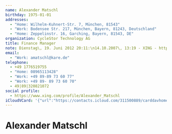 ```yaml
---
name: Alexander Matschl
birthday: 1975-01-01
addresses:
  - "Home: Wilhelm-Kuhnert-Str. 7, München, 81543"
  - "Work: Bodensee Str. 217, München, Bayern, 81243, Deutschland"
  - "Home: Zeppelinstr. 16, Garching, Bayern, 81543, DE"
organization: CycleStor Technology AG
title: Finance Manager
note: Dienstag\, 19. Juni 2012 20:11:\n14.10.2007\, 13:19 - XING - http://www.xing.com\n\n------------------------------------------------------------------\n14.10.2007\, 13:19 - XING - http://www.xing.com
email:
  - "Work: amatschl@kare.de"
telephone:
  - +49 1776519755
  - "Home: 08965113428"
  - "Work: +49 89-89 73 60 77"
  - "Work: +49 89- 89 73 60 70"
  - 49|89|320821072
social profile:
  - https://www.xing.com/profile/Alexander_Matschl
iCloudVCard: '{"url":"https://contacts.icloud.com/311500889/carddavhome/card/ZjkyNTgwZjctNmQ3YS00YTZkLWJjYmMtZTY4YmNiYjlkNjA4.vcf","etag":"\"kmfhf7po\"","data":"BEGIN:VCARD\r\nVERSION:3.0\r\nFN:\r\nN:Matschl;Alexander;;;\r\nUID:f92580f7-6d7a-4a6d-bcbc-e68bcbb9d608\r\nBDAY;VALUE=date:1975-01-01\r\nADR;TYPE=HOME:;;Wilhelm-Kuhnert-Str. 7;München;;81543;;\r\nADR;TYPE=WORK:;;Bodensee Str. 217;München;Bayern;81243;Deutschland;\r\nADR;TYPE=HOME:;;Zeppelinstr. 16;Garching;Bayern;81543;DE;\r\nWP1.X-ABLABEL:Work\r\nWP2.X-ABLABEL:Work\r\nitem0.X-ABLABEL:xing\r\nPRODID:ez-vcard 0.9.13-fc\r\nREV:2025-04-03T22:07:16Z\r\nORG:CycleStor Technology AG;\r\nTITLE:Finance Manager\r\nNOTE:Dienstag\\, 19. Juni 2012 20:11:\\n14.10.2007\\, 13:19 - XING - http://ww\r\n w.xing.com\\n\\n-------------------------------------------------------------\r\n -----\\n14.10.2007\\, 13:19 - XING - http://www.xing.com\r\nEMAIL;TYPE=WORK:amatschl@kare.de\r\nPHOTO;VALUE=uri:https://gateway.icloud.com/contacts/311500889/ck/card/0e11b\r\n cd9ea97587cc8cab1f44da8bd60\r\nTEL;TYPE=CELL:+49 1776519755\r\nTEL;TYPE=HOME:08965113428\r\nTEL;TYPE=WORK:+49 89-89 73 60 77\r\nTEL;TYPE=WORK:+49 89- 89 73 60 70\r\nTEL:49|89|320821072\r\nitem0.X-SOCIALPROFILE;X-USER=Alexander_Matschl:https://www.xing.com/profile\r\n /Alexander_Matschl\r\nEND:VCARD"}'
---
```

# Alexander Matschl